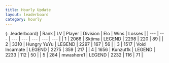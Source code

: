 ```yaml
---
title: Hourly Update
layout: leaderboard
category: hourly
---
```


{: .leaderboard}
| Rank | LV | Player | Division | Elo | Wins | Losses |
| --- | --- | --- | --- | --- | --- | --- |
| <span data-change="0">1</span> | 2066 | <span title="ID: 353063">Sktima</span> | LEGEND | <span data-change="0">2298</span> | <span data-change="0">220</span> | <span data-change="0">89</span> |
| <span data-change="0">2</span> | 3310 | <span title="ID: 164871">Hungry YuYu</span> | LEGEND | <span data-change="4">2297</span> | <span data-change="1">167</span> | <span data-change="0">56</span> |
| <span data-change="0">3</span> | 1517 | <span title="ID: 366840">Void Incarnate</span> | LEGEND | <span data-change="-1">2275</span> | <span data-change="3">359</span> | <span data-change="1">217</span> |
| <span data-change="5">4</span> | 1656 | <span title="ID: 392407">Kunzut1k</span> | LEGEND | <span data-change="11">2233</span> | <span data-change="1">112</span> | <span data-change="0">50</span> |
| <span data-change="-1">5</span> | 284 | <span title="ID: 725963">mwashere1</span> | LEGEND | <span data-change="0">2232</span> | <span data-change="0">116</span> | <span data-change="0">71</span> |